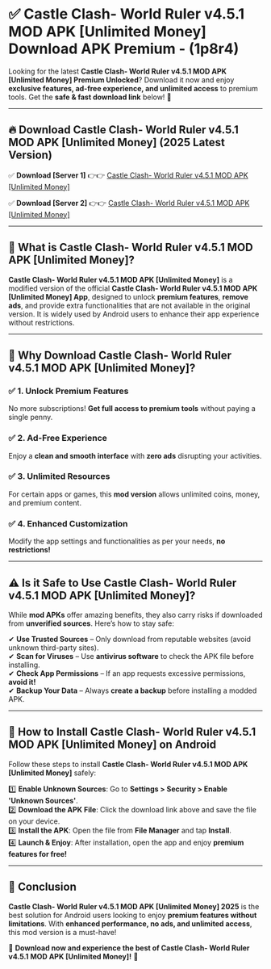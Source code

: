 
# ✅ Castle Clash- World Ruler v4.5.1 MOD APK [Unlimited Money] Download APK Premium -  (1p8r4) 

Looking for the latest **Castle Clash- World Ruler v4.5.1 MOD APK [Unlimited Money] Premium Unlocked**? Download it now and enjoy **exclusive features, ad-free experience, and unlimited access** to premium tools. Get the **safe & fast download link** below! 🚀

---

## 🔥 Download Castle Clash- World Ruler v4.5.1 MOD APK [Unlimited Money] (2025 Latest Version)

✅ **Download [Server 1]** 👉👉 [Castle Clash- World Ruler v4.5.1 MOD APK [Unlimited Money] ](https://apkcomod.com?title=Castle_Clash-_World_Ruler_v4.5.1_MOD_APK_[Unlimited_Money])  

✅ **Download [Server 2]** 👉👉 [Castle Clash- World Ruler v4.5.1 MOD APK [Unlimited Money] ](https://apkcomod.com?title=Castle_Clash-_World_Ruler_v4.5.1_MOD_APK_[Unlimited_Money])  


---

## 📌 What is Castle Clash- World Ruler v4.5.1 MOD APK [Unlimited Money]?

**Castle Clash- World Ruler v4.5.1 MOD APK [Unlimited Money]** is a modified version of the official **Castle Clash- World Ruler v4.5.1 MOD APK [Unlimited Money] App**, designed to unlock **premium features**, **remove ads**, and provide extra functionalities that are not available in the original version. It is widely used by Android users to enhance their app experience without restrictions.

---

## 🌟 Why Download Castle Clash- World Ruler v4.5.1 MOD APK [Unlimited Money]?

### ✅ 1. Unlock Premium Features
No more subscriptions! **Get full access to premium tools** without paying a single penny.

### ✅ 2. Ad-Free Experience
Enjoy a **clean and smooth interface** with **zero ads** disrupting your activities.

### ✅ 3. Unlimited Resources
For certain apps or games, this **mod version** allows unlimited coins, money, and premium content.

### ✅ 4. Enhanced Customization
Modify the app settings and functionalities as per your needs, **no restrictions!**

---

## ⚠️ Is it Safe to Use Castle Clash- World Ruler v4.5.1 MOD APK [Unlimited Money]?

While **mod APKs** offer amazing benefits, they also carry risks if downloaded from **unverified sources**. Here’s how to stay safe:

✔ **Use Trusted Sources** – Only download from reputable websites (avoid unknown third-party sites).  
✔ **Scan for Viruses** – Use **antivirus software** to check the APK file before installing.  
✔ **Check App Permissions** – If an app requests excessive permissions, **avoid it!**  
✔ **Backup Your Data** – Always **create a backup** before installing a modded APK.

---

## 📲 How to Install Castle Clash- World Ruler v4.5.1 MOD APK [Unlimited Money] on Android

Follow these steps to install **Castle Clash- World Ruler v4.5.1 MOD APK [Unlimited Money]** safely:

1️⃣ **Enable Unknown Sources**: Go to **Settings > Security > Enable 'Unknown Sources'**.  
2️⃣ **Download the APK File**: Click the download link above and save the file on your device.  
3️⃣ **Install the APK**: Open the file from **File Manager** and tap **Install**.  
4️⃣ **Launch & Enjoy**: After installation, open the app and enjoy **premium features for free!**

---

## 🚀 Conclusion

**Castle Clash- World Ruler v4.5.1 MOD APK [Unlimited Money] 2025** is the best solution for Android users looking to enjoy **premium features without limitations**. With **enhanced performance, no ads, and unlimited access**, this mod version is a must-have!

🔻 **Download now and experience the best of Castle Clash- World Ruler v4.5.1 MOD APK [Unlimited Money]!** 🔻

